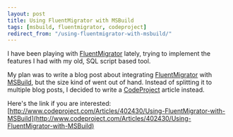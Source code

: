 ```yaml
---
layout: post
title: Using FluentMigrator with MSBuild
tags: [msbuild, fluentmigrator, codeproject]
redirect_from: "/using-fluentmigrator-with-msbuild/"
---
```


I have been playing with [FluentMigrator](https://github.com/schambers/fluentmigrator) lately, trying to implement the features I had with my old, SQL script based tool.

My plan was to write a blog post about integrating [FluentMigrator](https://github.com/schambers/fluentmigrator) with [MSBuild](http://msdn.microsoft.com/en-us/library/0k6kkbsd.aspx), but the size kind of went out of hand. Instead of splitting it to multiple blog posts, I decided to write a [CodeProject](http://www.codeproject.com/) article instead.

Here's the link if you are interested: [http://www.codeproject.com/Articles/402430/Using-FluentMigrator-with-MSBuild](http://www.codeproject.com/Articles/402430/Using-FluentMigrator-with-MSBuild)
